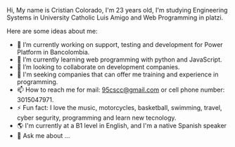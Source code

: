 Hi, My name is Cristian Colorado, I'm 23 years old, I'm studying Engineering Systems in University Catholic Luis Amigo and Web Programming in platzi.

Here are some ideas about me:

- 🔭 I’m currently working on support, testing and development for Power Platform in Bancolombia.
- 🌱 I’m currently learning web programming with python and JavaScript.
- 👯 I’m looking to collaborate on development companies.
- 🤔 I'm seeking companies that can offer me training and experience in programming.
- 📫 How to reach me for mail: 95cscc@gmail.com or cell phone number: 3015047971.
- ⚡ Fun fact: I love the music, motorcycles, basketball, swimming, travel, cyber segurity, programming and learn new tecnology.
- 🌎 I'm currently at a B1 level in English, and I'm a native Spanish speaker
- 💬 Ask me about ...

